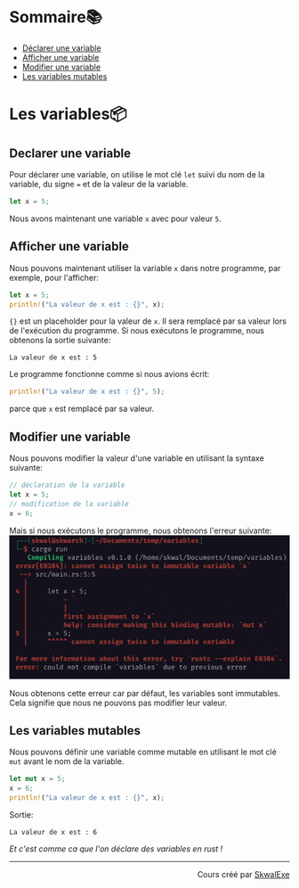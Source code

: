 # Sommaire📚
- [Déclarer une variable](#declarer-une-variable)
- [Afficher une variable](#afficher-une-variable)
- [Modifier une variable](#modifier-une-variable)
- [Les variables mutables](#les-variables-mutable)

# Les variables📦
## Declarer une variable
Pour déclarer une variable, on utilise le mot clé `let` suivi du nom de la variable, du signe `=` et de la valeur de la variable.

```rust
let x = 5;
```

Nous avons maintenant une variable  `x` avec pour valeur `5`.
## Afficher une variable
Nous pouvons maintenant utiliser la variable `x` dans notre programme, par exemple, pour l'afficher:

```rust
let x = 5;
println!("La valeur de x est : {}", x);
```

`{}` est un placeholder pour la valeur de `x`. Il sera remplacé par sa valeur lors de l'exécution du programme.
Si nous exécutons le programme, nous obtenons la sortie suivante:
```
La valeur de x est : 5
```

Le programme fonctionne comme si nous avions écrit:
```rust
println!("La valeur de x est : {}", 5);
```
parce que `x` est remplacé par sa valeur.
## Modifier une variable
Nous pouvons modifier la valeur d'une variable en utilisant la syntaxe suivante:

```rust 
// déclaration de la variable
let x = 5;
// modification de la variable
x = 6;
```

Mais si nous exécutons le programme, nous obtenons l'erreur suivante:
![](1.png)

Nous obtenons cette erreur car par défaut, les variables sont immutables. Cela signifie que nous ne pouvons pas modifier leur valeur.

## Les variables mutables
Nous pouvons définir une variable comme mutable en utilisant le mot clé `mut` avant le nom de la variable.

```rust
let mut x = 5;
x = 6;
println!("La valeur de x est : {}", x);
```

Sortie:
```
La valeur de x est : 6
```

*Et c'est comme ca que l'on déclare des variables en rust !*




<!--

---

<p align="right"><a href="https://github.com/SkwalExe/apprendre-rust/tree/main/cours/hello-world">Section suivante ⏭️</a></p>
-->

---


<p align="right">Cours créé par <a href="https://github.com/SkwalExe/" target="_blank">SkwalExe</a></p>